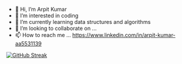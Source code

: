 - 👋 Hi, I’m Arpit Kumar
- 👀 I’m interested in coding
- 🌱 I’m currently learning data structures and algorithms
- 💞️ I’m looking to collaborate on ...
- 📫 How to reach me ...
https://www.linkedin.com/in/arpit-kumar-aa5531139

[![GitHub Streak](https://github-readme-streak-stats.herokuapp.com/?user=arpitkumar369)](https://git.io/streak-stats)


<!---
arpitkumar369/arpitkumar369 is a ✨ special ✨ repository because its `README.md` (this file) appears on your GitHub profile.
You can click the Preview link to take a look at your changes.
--->
